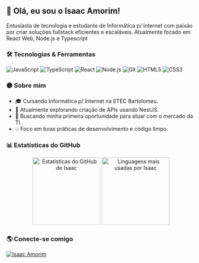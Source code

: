 ## 👋 Olá, eu sou o Isaac Amorim!
Entusiasta de tecnologia e estudante de Informática p/ Internet com paixão por criar soluções fullstack eficientes e escaláveis. Atualmente focado em React Web, Node.js e Typescript


### 🛠️ Tecnologias & Ferramentas
<p align="left">
  <img src="https://img.shields.io/badge/JavaScript-F7DF1E?style=for-the-badge&logo=javascript&logoColor=black" alt="JavaScript" />
  <img src="https://img.shields.io/badge/TypeScript-3178C6?style=for-the-badge&logo=typescript&logoColor=white" alt="TypeScript" />
  <img src="https://img.shields.io/badge/React-61DAFB?style=for-the-badge&logo=react&logoColor=black" alt="React" />
  <img src="https://img.shields.io/badge/Node.js-339933?style=for-the-badge&logo=node.js&logoColor=white" alt="Node.js" />
  <img src="https://img.shields.io/badge/Git-F05032?style=for-the-badge&logo=git&logoColor=white" alt="Git" />
  <img src="https://img.shields.io/badge/HTML5-E34F26?style=for-the-badge&logo=html5&logoColor=white" alt="HTML5" />
  <img src="https://img.shields.io/badge/CSS3-1572B6?style=for-the-badge&logo=css3&logoColor=white" alt="CSS3" />
</p>


### 🟣 Sobre mim
<ul>
  <li>🎓 Cursando Informática p/ Internet na ETEC Bartolomeu.</li>
  <li>🌱 Atualmente explorando criação de APIs usando NestJS.</li>
  <li>🚀 Buscando minha primeira oportunidade para atuar com o mercado da TI.</li>
  <li>💡 Foco em boas práticas de desenvolvimento e código limpo.</li>
</ul>


### 📊 Estatísticas do GitHub
<p align="center">
  <img height="180em" src="https://github-readme-stats.vercel.app/api?username=isaacamorimm&show_icons=true&theme=tokyonight&include_all_commits=true&count_private=true" alt="Estatísticas do GitHub de Isaac" />
  <img height="180em" src="https://github-readme-stats.vercel.app/api/top-langs/?username=isaacamorimm&layout=compact&langs_count=8&theme=tokyonight" alt="Linguagens mais usadas por Isaac" />
</p>


### 🌎 Conecte-se comigo
<p align="left">
  <a href="https://www.linkedin.com/in/isaacamorim" target="_blank">
    <img src="https://img.shields.io/badge/LinkedIn-0077B5?style=for-the-badge&logo=linkedin&logoColor=white" alt="Isaac Amorim" /> 
  </a>
  </p>

